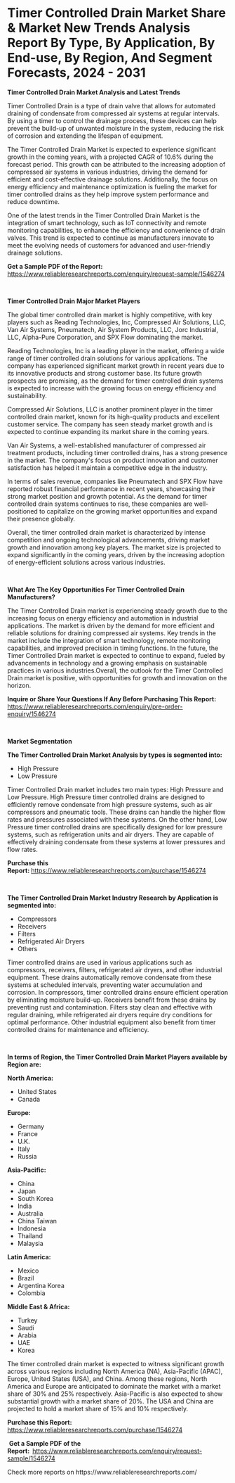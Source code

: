 <p><h1>Timer Controlled Drain Market Share & Market New Trends Analysis Report By Type, By Application, By End-use, By Region, And Segment Forecasts, 2024 - 2031</h1></p><p><strong>Timer Controlled Drain Market Analysis and Latest Trends</strong></p>
<p><p>Timer Controlled Drain is a type of drain valve that allows for automated draining of condensate from compressed air systems at regular intervals. By using a timer to control the drainage process, these devices can help prevent the build-up of unwanted moisture in the system, reducing the risk of corrosion and extending the lifespan of equipment.</p><p>The Timer Controlled Drain Market is expected to experience significant growth in the coming years, with a projected CAGR of 10.6% during the forecast period. This growth can be attributed to the increasing adoption of compressed air systems in various industries, driving the demand for efficient and cost-effective drainage solutions. Additionally, the focus on energy efficiency and maintenance optimization is fueling the market for timer controlled drains as they help improve system performance and reduce downtime.</p><p>One of the latest trends in the Timer Controlled Drain Market is the integration of smart technology, such as IoT connectivity and remote monitoring capabilities, to enhance the efficiency and convenience of drain valves. This trend is expected to continue as manufacturers innovate to meet the evolving needs of customers for advanced and user-friendly drainage solutions.</p></p>
<p><strong>Get a Sample PDF of the Report:&nbsp;</strong> <a href="https://www.reliableresearchreports.com/enquiry/request-sample/1546274">https://www.reliableresearchreports.com/enquiry/request-sample/1546274</a></p>
<p>&nbsp;</p>
<p><strong>Timer Controlled Drain Major Market Players</strong></p>
<p><p>The global timer controlled drain market is highly competitive, with key players such as Reading Technologies, Inc, Compressed Air Solutions, LLC, Van Air Systems, Pneumatech, Air System Products, LLC, Jorc Industrial, LLC, Alpha-Pure Corporation, and SPX Flow dominating the market.</p><p>Reading Technologies, Inc is a leading player in the market, offering a wide range of timer controlled drain solutions for various applications. The company has experienced significant market growth in recent years due to its innovative products and strong customer base. Its future growth prospects are promising, as the demand for timer controlled drain systems is expected to increase with the growing focus on energy efficiency and sustainability.</p><p>Compressed Air Solutions, LLC is another prominent player in the timer controlled drain market, known for its high-quality products and excellent customer service. The company has seen steady market growth and is expected to continue expanding its market share in the coming years.</p><p>Van Air Systems, a well-established manufacturer of compressed air treatment products, including timer controlled drains, has a strong presence in the market. The company's focus on product innovation and customer satisfaction has helped it maintain a competitive edge in the industry.</p><p>In terms of sales revenue, companies like Pneumatech and SPX Flow have reported robust financial performance in recent years, showcasing their strong market position and growth potential. As the demand for timer controlled drain systems continues to rise, these companies are well-positioned to capitalize on the growing market opportunities and expand their presence globally.</p><p>Overall, the timer controlled drain market is characterized by intense competition and ongoing technological advancements, driving market growth and innovation among key players. The market size is projected to expand significantly in the coming years, driven by the increasing adoption of energy-efficient solutions across various industries.</p></p>
<p>&nbsp;</p>
<p><strong>What Are The Key Opportunities For Timer Controlled Drain Manufacturers?</strong></p>
<p><p>The Timer Controlled Drain market is experiencing steady growth due to the increasing focus on energy efficiency and automation in industrial applications. The market is driven by the demand for more efficient and reliable solutions for draining compressed air systems. Key trends in the market include the integration of smart technology, remote monitoring capabilities, and improved precision in timing functions. In the future, the Timer Controlled Drain market is expected to continue to expand, fueled by advancements in technology and a growing emphasis on sustainable practices in various industries.Overall, the outlook for the Timer Controlled Drain market is positive, with opportunities for growth and innovation on the horizon.</p></p>
<p><strong>Inquire or Share Your Questions If Any Before Purchasing This Report:</strong> <a href="https://www.reliableresearchreports.com/enquiry/pre-order-enquiry/1546274">https://www.reliableresearchreports.com/enquiry/pre-order-enquiry/1546274</a></p>
<p>&nbsp;</p>
<p><strong>Market Segmentation</strong></p>
<p><strong>The Timer Controlled Drain Market Analysis by types is segmented into:</strong></p>
<p><ul><li>High Pressure</li><li>Low Pressure</li></ul></p>
<p><p>Timer Controlled Drain market includes two main types: High Pressure and Low Pressure. High Pressure timer controlled drains are designed to efficiently remove condensate from high pressure systems, such as air compressors and pneumatic tools. These drains can handle the higher flow rates and pressures associated with these systems. On the other hand, Low Pressure timer controlled drains are specifically designed for low pressure systems, such as refrigeration units and air dryers. They are capable of effectively draining condensate from these systems at lower pressures and flow rates.</p></p>
<p><strong>Purchase this Report:&nbsp;</strong><a href="https://www.reliableresearchreports.com/purchase/1546274">https://www.reliableresearchreports.com/purchase/1546274</a></p>
<p>&nbsp;</p>
<p><strong>The Timer Controlled Drain Market Industry Research by Application is segmented into:</strong></p>
<p><ul><li>Compressors</li><li>Receivers</li><li>Filters</li><li>Refrigerated Air Dryers</li><li>Others</li></ul></p>
<p><p>Timer controlled drains are used in various applications such as compressors, receivers, filters, refrigerated air dryers, and other industrial equipment. These drains automatically remove condensate from these systems at scheduled intervals, preventing water accumulation and corrosion. In compressors, timer controlled drains ensure efficient operation by eliminating moisture build-up. Receivers benefit from these drains by preventing rust and contamination. Filters stay clean and effective with regular draining, while refrigerated air dryers require dry conditions for optimal performance. Other industrial equipment also benefit from timer controlled drains for maintenance and efficiency.</p></p>
<p>&nbsp;</p>
<p><strong>In terms of Region, the Timer Controlled Drain Market Players available by Region are:</strong></p>
<p>
    <p> <strong> North America: </strong>
        <ul>
            <li>United States</li>
            <li>Canada</li>
        </ul>
        </p> 
    <p> <strong> Europe: </strong>
        <ul>
            <li>Germany</li>
            <li>France</li>
            <li>U.K.</li>
            <li>Italy</li>
            <li>Russia</li>
        </ul>
        </p> 
    <p> <strong> Asia-Pacific: </strong>
        <ul>
            <li>China</li>
            <li>Japan</li>
            <li>South Korea</li>
            <li>India</li>
            <li>Australia</li>
            <li>China Taiwan</li>
            <li>Indonesia</li>
            <li>Thailand</li>
            <li>Malaysia</li>
        </ul>
        </p> 
    <p> <strong> Latin America: </strong>
        <ul>
            <li>Mexico</li>
            <li>Brazil</li>
            <li>Argentina Korea</li>
            <li>Colombia</li>
        </ul>
        </p> 
    <p> <strong> Middle East & Africa: </strong>
        <ul>
            <li>Turkey</li>
            <li>Saudi</li>
            <li>Arabia</li>
            <li>UAE</li>
            <li>Korea</li>
        </ul>
    </p>
    </p>
<p><p>The timer controlled drain market is expected to witness significant growth across various regions including North America (NA), Asia-Pacific (APAC), Europe, United States (USA), and China. Among these regions, North America and Europe are anticipated to dominate the market with a market share of 30% and 25% respectively. Asia-Pacific is also expected to show substantial growth with a market share of 20%. The USA and China are projected to hold a market share of 15% and 10% respectively.</p></p>
<p><strong>Purchase this Report: </strong><a href="https://www.reliableresearchreports.com/purchase/1546274">https://www.reliableresearchreports.com/purchase/1546274</a></p>
<p>&nbsp;<strong>Get a Sample PDF of the Report:&nbsp;&nbsp;</strong><a href="https://www.reliableresearchreports.com/enquiry/request-sample/1546274">https://www.reliableresearchreports.com/enquiry/request-sample/1546274</a></p>
<p><strong></strong></p>
<p>Check more reports on https://www.reliableresearchreports.com/</p>